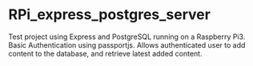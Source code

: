 # RPi_express_postgres_server
Test project using Express and PostgreSQL running on a Raspberry Pi3. Basic Authentication using passportjs.
Allows authenticated user to add content to the database, and retrieve latest added content. 

